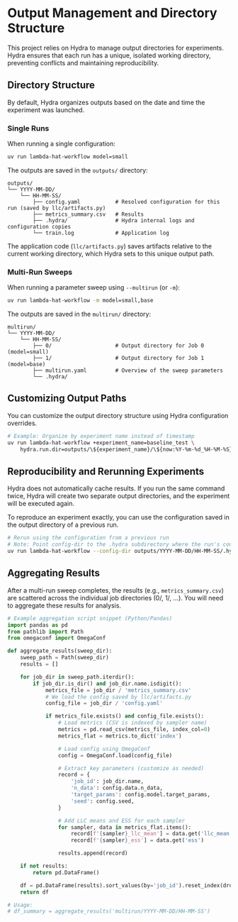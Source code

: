 # Output Management and Directory Structure

This project relies on Hydra to manage output directories for experiments. Hydra ensures that each run has a unique, isolated working directory, preventing conflicts and maintaining reproducibility.

## Directory Structure

By default, Hydra organizes outputs based on the date and time the experiment was launched.

### Single Runs

When running a single configuration:

```bash
uv run lambda-hat-workflow model=small
```

The outputs are saved in the `outputs/` directory:

```
outputs/
└── YYYY-MM-DD/
    └── HH-MM-SS/
        ├── config.yaml           # Resolved configuration for this run (saved by llc/artifacts.py)
        ├── metrics_summary.csv   # Results
        ├── .hydra/               # Hydra internal logs and configuration copies
        └── train.log             # Application log
```

The application code (`llc/artifacts.py`) saves artifacts relative to the current working directory, which Hydra sets to this unique output path.

### Multi-Run Sweeps

When running a parameter sweep using `--multirun` (or `-m`):

```bash
uv run lambda-hat-workflow -m model=small,base
```

The outputs are saved in the `multirun/` directory:

```
multirun/
└── YYYY-MM-DD/
    └── HH-MM-SS/
        ├── 0/                    # Output directory for Job 0 (model=small)
        ├── 1/                    # Output directory for Job 1 (model=base)
        ├── multirun.yaml         # Overview of the sweep parameters
        └── .hydra/
```

## Customizing Output Paths

You can customize the output directory structure using Hydra configuration overrides.

```bash
# Example: Organize by experiment name instead of timestamp
uv run lambda-hat-workflow +experiment_name=baseline_test \
    hydra.run.dir=outputs/\${experiment_name}/\${now:%Y-%m-%d_%H-%M-%S}
```

## Reproducibility and Rerunning Experiments

Hydra does not automatically cache results. If you run the same command twice, Hydra will create two separate output directories, and the experiment will be executed again.

To reproduce an experiment exactly, you can use the configuration saved in the output directory of a previous run.

```bash
# Rerun using the configuration from a previous run
# Note: Point config-dir to the .hydra subdirectory where the run's configs are stored
uv run lambda-hat-workflow --config-dir outputs/YYYY-MM-DD/HH-MM-SS/.hydra/
```

## Aggregating Results

After a multi-run sweep completes, the results (e.g., `metrics_summary.csv`) are scattered across the individual job directories (0/, 1/, ...). You will need to aggregate these results for analysis.

```python
# Example aggregation script snippet (Python/Pandas)
import pandas as pd
from pathlib import Path
from omegaconf import OmegaConf

def aggregate_results(sweep_dir):
    sweep_path = Path(sweep_dir)
    results = []

    for job_dir in sweep_path.iterdir():
        if job_dir.is_dir() and job_dir.name.isdigit():
            metrics_file = job_dir / 'metrics_summary.csv'
            # We load the config saved by llc/artifacts.py
            config_file = job_dir / 'config.yaml'

            if metrics_file.exists() and config_file.exists():
                # Load metrics (CSV is indexed by sampler name)
                metrics = pd.read_csv(metrics_file, index_col=0)
                metrics_flat = metrics.to_dict('index')

                # Load config using OmegaConf
                config = OmegaConf.load(config_file)

                # Extract key parameters (customize as needed)
                record = {
                    'job_id': job_dir.name,
                    'n_data': config.data.n_data,
                    'target_params': config.model.target_params,
                    'seed': config.seed,
                }

                # Add LLC means and ESS for each sampler
                for sampler, data in metrics_flat.items():
                    record[f'{sampler}_llc_mean'] = data.get('llc_mean')
                    record[f'{sampler}_ess'] = data.get('ess')

                results.append(record)

    if not results:
        return pd.DataFrame()

    df = pd.DataFrame(results).sort_values(by='job_id').reset_index(drop=True)
    return df

# Usage:
# df_summary = aggregate_results('multirun/YYYY-MM-DD/HH-MM-SS')
```